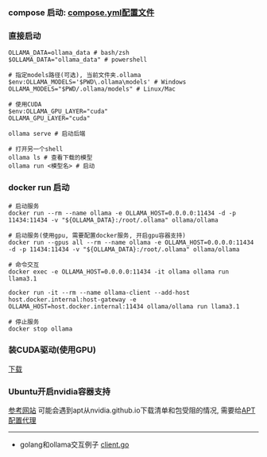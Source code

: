### compose 启动: [compose.yml配置文件](./compose.yml)

### 直接启动
```shell
OLLAMA_DATA=ollama_data # bash/zsh
$OLLAMA_DATA="ollama_data" # powershell

# 指定models路径(可选), 当前文件夹.ollama
$env:OLLAMA_MODELS='$PWD\.ollama\models' # Windows
OLLAMA_MODELS="$PWD/.ollama/models" # Linux/Mac

# 使用CUDA
$env:OLLAMA_GPU_LAYER="cuda"
OLLAMA_GPU_LAYER="cuda"

ollama serve # 启动后端

# 打开另一个shell
ollama ls # 查看下载的模型
ollama run <模型名> # 启动
```

### docker run 启动
```shell
# 启动服务
docker run --rm --name ollama -e OLLAMA_HOST=0.0.0.0:11434 -d -p 11434:11434 -v "${OLLAMA_DATA}:/root/.ollama" ollama/ollama

# 启动服务(使用gpu, 需要配置docker服务, 开启gpu容器支持)
docker run --gpus all --rm --name ollama -e OLLAMA_HOST=0.0.0.0:11434 -d -p 11434:11434 -v "${OLLAMA_DATA}:/root/.ollama" ollama/ollama

# 命令交互
docker exec -e OLLAMA_HOST=0.0.0.0:11434 -it ollama ollama run llama3.1

docker run -it --rm --name ollama-client --add-host host.docker.internal:host-gateway -e OLLAMA_HOST=host.docker.internal:11434 ollama/ollama run llama3.1

# 停止服务
docker stop ollama
```

### 装CUDA驱动(使用GPU)
[下载](https://developer.nvidia.com/cuda-downloads)

### Ubuntu开启nvidia容器支持
[参考网站](https://docs.nvidia.com/datacenter/cloud-native/container-toolkit/latest/install-guide.html)
可能会遇到apt从nvidia.github.io下载清单和包受阻的情况, 需要给[APT配置代理](../../Linux/Apt使用代理.md)

-------

* golang和ollama交互例子 [client.go](./client/main.go)